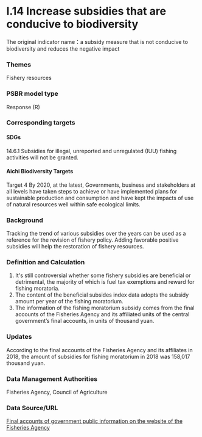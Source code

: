 # I.14 Increase subsidies that are conducive to biodiversity
The original indicator name：a subsidy measure that is not conducive to biodiversity and reduces the negative impact

### Themes
Fishery resources
### PSBR model type
Response (R)
### Corresponding targets
#### SDGs
14.6.1 Subsidies for illegal, unreported and unregulated (IUU) fishing activities will not be granted.
#### Aichi Biodiversity Targets
Target 4 By 2020, at the latest, Governments, business and stakeholders at all levels have taken steps to achieve or have implemented plans for sustainable production and consumption and have kept the impacts of use of natural resources well within safe ecological limits.
### Background
Tracking the trend of various subsidies over the years can be used as a reference for the revision of fishery policy. Adding favorable positive subsidies will help the restoration of fishery resources.
### Definition and Calculation
1. It's still controversial whether some fishery subsidies are beneficial or detrimental, the majority of which is fuel tax exemptions and reward for fishing moratoria.
2. The content of the beneficial subsides index data adopts the subsidy amount per year of the fishing moratorium.
3. The information of the fishing moratorium subsidy comes from the final accounts of the Fisheries Agency and its affiliated units of the central government’s final accounts, in units of thousand yuan.
### Updates
According to the final accounts of the Fisheries Agency and its affiliates in 2018, the amount of subsidies for fishing moratorium in 2018 was 158,017 thousand yuan.
### Data Management Authorities
Fisheries Agency, Council of Agriculture
### Data Source/URL
[Final accounts of government public information on the website of the Fisheries Agency](https://www.fa.gov.tw/cht/GovAccount/index.aspx)